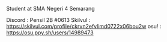 Student at SMA Negeri 4 Semarang

Discord : Pensil 2B #0613
Skilvul : https://skilvul.com/profile/ckrvn2efvlimd0722x06bou2w
osu!    : https://osu.ppy.sh/users/14989473
